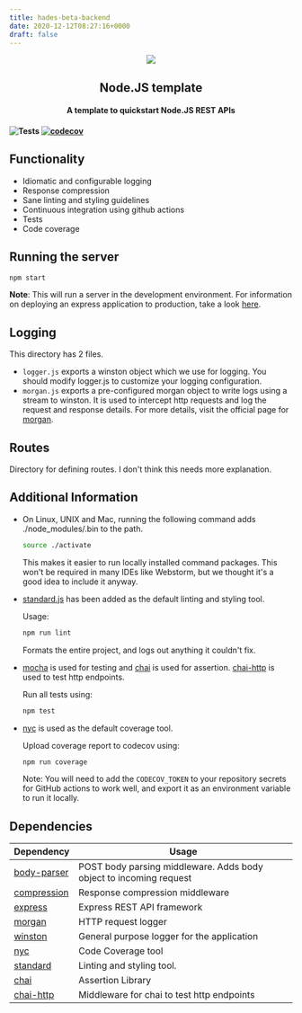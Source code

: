 ```yaml
---
title: hades-beta-backend
date: 2020-12-12T08:27:16+0000
draft: false
---
```

<p align="center">
	<img src="https://user-images.githubusercontent.com/30529572/92081025-fabe6f00-edb1-11ea-9169-4a8a61a5dd45.png" />
	<h2 align="center">Node.JS template</h2>
	<h4 align="center">A template to quickstart Node.JS REST APIs<h4>
</p>

![Tests](https://github.com/GDGVIT/node-template/workflows/Tests/badge.svg)
[![codecov](https://codecov.io/gh/GDGVIT/node-template/branch/master/graph/badge.svg)](https://codecov.io/gh/GDGVIT/node-template)

## Functionality

- Idiomatic and configurable logging
- Response compression
- Sane linting and styling guidelines
- Continuous integration using github actions
- Tests
- Code coverage

## Running the server

```bash
npm start
```

**Note**: This will run a server in the development environment.
For information on deploying an express application to production, take a look [here](https://expressjs.com/en/advanced/best-practice-performance.html).

## Logging

This directory has 2 files.

- `logger.js` exports a winston object which we use for logging. You should modify logger.js to customize your logging configuration.
- `morgan.js` exports a pre-configured morgan object to write logs using a stream to winston. It is used to intercept http requests and log the request and response details.
  For more details, visit the official page for [morgan](https://www.npmjs.com/package/morgan).

## Routes

Directory for defining routes. I don't think this needs more explanation.

## Additional Information

- On Linux, UNIX and Mac, running the following command adds ./node_modules/.bin to the path.

  ```bash
  source ./activate
  ```

  This makes it easier to run locally installed command packages.
  This won't be required in many IDEs like Webstorm, but we thought it's a good idea to include it anyway.

- [standard.js](https://npmjs.com/package/standard) has been added as the default linting and styling tool.

  Usage:

  ```bash
  npm run lint
  ```

  Formats the entire project, and logs out anything it couldn't fix.

- [mocha](https://npmjs.com/package/mocha) is used for testing and [chai](https://npmjs.com/package/chai) is used for assertion.
  [chai-http](https://npmjs.com/package/chai) is used to test http endpoints.

  Run all tests using:

  ```bash
  npm test
  ```

- [nyc](https://npmjs.com/package/nyc) is used as the default coverage tool.

  Upload coverage report to codecov using:

  ```bash
  npm run coverage
  ```

  Note: You will need to add the `CODECOV_TOKEN` to your repository secrets for GitHub actions to work well, and export it as an environment variable to run it locally.

## Dependencies

| Dependency                                           | Usage                                                              |
| ---------------------------------------------------- | ------------------------------------------------------------------ |
| [body-parser](https://npm.com/package/body-parser)   | POST body parsing middleware. Adds body object to incoming request |
| [compression](https://npmjs.com/package/compression) | Response compression middleware                                    |
| [express](https://npmjs.com/package/express)         | Express REST API framework                                         |  |
| [morgan](https://npmjs.com/package/morgan)           | HTTP request logger                                                |
| [winston](https://npmjs.com/package/winston)         | General purpose logger for the application                         |
| [nyc](https://npmjs.com/package/nyc)                 | Code Coverage tool                                                 |
| [standard](https://npmjs.com/package/standard)       | Linting and styling tool.                                          |
| [chai](https://npmjs.com/package/chai)               | Assertion Library                                                  |
| [chai-http](https://npmjs.com/package/chai-http)     | Middleware for chai to test http endpoints                         |
